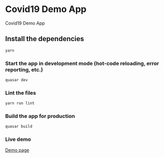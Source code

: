# Covid19 Demo App

Covid19 Demo App

## Install the dependencies
```bash
yarn
```

### Start the app in development mode (hot-code reloading, error reporting, etc.)
```bash
quasar dev
```

### Lint the files
```bash
yarn run lint
```

### Build the app for production
```bash
quasar build
```

### Live demo
[Demo page](https://covid19-demo-app.netlify.app/#/)
